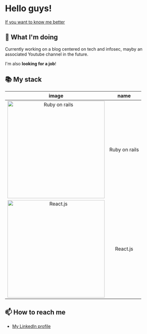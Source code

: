 # Hello guys!

<!--
**Septentrion50/Septentrion50** is a ✨ _special_ ✨ repository because its `README.md` (this file) appears on your GitHub profile.

Here are some ideas to get you started:

- 🔭 I’m currently working on ...
- 🌱 I’m currently learning ...
- 👯 I’m looking to collaborate on ...
- 🤔 I’m looking for help with ...
- 💬 Ask me about ...
- 📫 How to reach me: ...
- 😄 Pronouns: ...
- ⚡ Fun fact: ...
-->

[If you want to know me better](https://www.youtube.com/watch?v=dQw4w9WgXcQ)

## 🔭 What I'm doing

Currently working on a blog centered on tech and infosec, mayby an associated Youtube channel in the future.

I'm also **looking for a job**!

## 📚 My stack
| image | name |
|:--:|:--:|
|<img style="width: 20rem" src="https://upload.wikimedia.org/wikipedia/commons/thumb/6/62/Ruby_On_Rails_Logo.svg/1920px-Ruby_On_Rails_Logo.svg.png" alt="Ruby on rails"/>|Ruby on rails|
|<img style="width: 20rem" src="https://upload.wikimedia.org/wikipedia/commons/thumb/a/a7/React-icon.svg/1280px-React-icon.svg.png" alt="React.js"/>|React.js|

## 📫 How to reach me

- [My LinkedIn profile](https://www.linkedin.com/in/erwan-le-corre-7b9ba676/)
